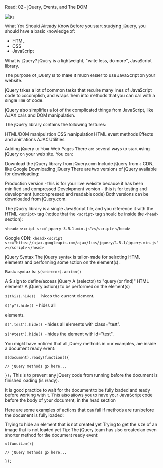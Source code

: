 Read: 02 - jQuery, Events, and The DOM

![jq](https://zdnet1.cbsistatic.com/hub/i/2019/04/21/9d791bf2-9b20-476a-bba6-201e622d2a1f/jquery-logo-blue.png)



What You Should Already Know Before you start studying jQuery, you should have a basic knowledge of:

+ HTML
+ CSS
+ JavaScript

What is jQuery?
jQuery is a lightweight, "write less, do more", JavaScript library.

The purpose of jQuery is to make it much easier to use JavaScript on your website.

jQuery takes a lot of common tasks that require many lines of JavaScript code to accomplish, and wraps them into methods that you can call with a single line of code.

jQuery also simplifies a lot of the complicated things from JavaScript, like AJAX calls and DOM manipulation.

The jQuery library contains the following features:

HTML/DOM manipulation
CSS manipulation
HTML event methods
Effects and animations
AJAX
Utilities

Adding jQuery to Your Web Pages
There are several ways to start using jQuery on your web site. You can:

Download the jQuery library from jQuery.com
Include jQuery from a CDN, like Google
Downloading jQuery
There are two versions of jQuery available for downloading:

Production version - this is for your live website because it has been minified and compressed
Development version - this is for testing and development (uncompressed and readable code)
Both versions can be downloaded from jQuery.com.

The jQuery library is a single JavaScript file, and you reference it with the HTML ``<script>`` tag (notice that the ``<script>`` tag should be inside the ``<head>`` section):

``<head>``
``<script src="jquery-3.5.1.min.js"></script>``
``</head>``

Google CDN:
``<head>``
``<script src="https://ajax.googleapis.com/ajax/libs/jquery/3.5.1/jquery.min.js"></script>``
``</head>``

jQuery Syntax
The jQuery syntax is tailor-made for selecting HTML elements and performing some action on the element(s).

Basic syntax is: ``$(selector).action()``

A $ sign to define/access jQuery
A (selector) to "query (or find)" HTML elements
A jQuery action() to be performed on the element(s)

``$(this).hide() ``- hides the current element.

``$("p").hide() ``- hides all <p> elements.

``$(".test").hide() ``- hides all elements with class="test".

``$("#test").hide() ``- hides the element with id="test".

You might have noticed that all jQuery methods in our examples, are inside a document ready event:

``$(document).ready(function(){``

  ``// jQuery methods go here...``

``});``
This is to prevent any jQuery code from running before the document is finished loading (is ready).

It is good practice to wait for the document to be fully loaded and ready before working with it. This also allows you to have your JavaScript code before the body of your document, in the head section.

Here are some examples of actions that can fail if methods are run before the document is fully loaded:

Trying to hide an element that is not created yet
Trying to get the size of an image that is not loaded yet
Tip: The jQuery team has also created an even shorter method for the document ready event:

``$(function(){``

  ``// jQuery methods go here...``

``});``
